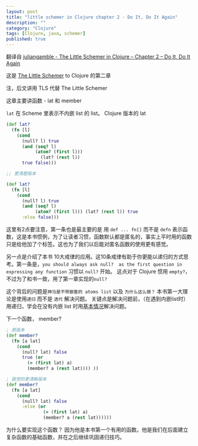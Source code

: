 ```yaml
---
layout: post
title: "little schemer in Clojure chapter 2 - Do It, Do It Again"
description: ""
category: "Clojure"
tags: [Clojure, java, schemer]
published: true
---
```



翻译自 [juliangamble - The Little Schemer in Clojure – Chapter 2 – Do It, Do It Again](http://juliangamble.com/blog/2012/07/29/the-little-schemer-in-clojure-chapter-2/) 

这是 [The Little Schemer](http://www.ccs.neu.edu/home/matthias/BTLS/) to Clojure 的第二章

注，后文讲用 TLS 代替 The Little Schemer

这章主要讲函数 - lat 和 member 

`lat` 在 Scheme 里表示不内嵌 list 的 list。 Clojure 版本的 lat

```Clojure
(def lat?
  (fn [l]
    (cond
      (null? l) true
      (and (seq? l)
           (atom? (first l)))
             (lat? (rest l))
      true false)))

;; 更清楚版本

(def lat?
  (fn [l]
    (cond
      (null? l) true
      (and (seq? l)
           (atom? (first l))) (lat? (rest l)) true
      :else false)))

```

这里有2点要注意，第一条也是最主要的是 用 `def ... fn[]` 而不是 `defn` 表示函数，这是本书惯例，为了让读者习惯，函数默认都是匿名的，事实上平时用的函数只是给他加了个标签。这也为了我们以后能对匿名函数的使用更有感觉。

另一点是介绍了本书 10大戒律的应用。这10条戒律有助于你更能以递归的方式思考。第一条是，`you should always ask null?  as the first question in expressing any function` 习惯以 `null?` 开始。 这点对于 Clojure 惯用 `empty?`， 不过为了和书一致，用了第一章实现的`null?`

这个背后的问题是`神马是不带嵌套的 atoms list` 以及 `为什么这么做？` 本书第一大理论是使用`递归` 而不是 `迭代` 解决问题。 关键点是解决问题前，（在遇到内嵌list时）用递归，学会在没有内嵌 list 时用[基本情况](http://zh.wikipedia.org/wiki/%E9%80%92%E5%BD%92)解决问题。

下一个函数， member?

```Clojure
; 原版本
(def member?
  (fn [a lat]
    (cond
      (null? lat) false
      true (or
        (= (first lat) a)
        (member? a (rest lat)))) ))

; 我觉的更清晰版本
(def member?
  (fn [a lat]
    (cond
      (null? lat) false
      :else (or
              (= (first lat) a)
              (member? a (rest lat))))))
```


为什么要实现这个函数？ 因为他是本书第一个有用的函数。他是我们在后面建立复杂函数的基础函数，并在之后继续巩固递归技巧。







